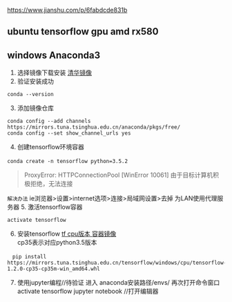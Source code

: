 https://www.jianshu.com/p/6fabdcde831b


## ubuntu tensorflow gpu amd rx580


## windows Anaconda3
1. 选择镜像下载安装 [清华镜像](https://mirrors.tuna.tsinghua.edu.cn/anaconda/archive/)
2. 验证安装成功
  ~~~ shell
  conda --version
  ~~~

3. 添加镜像仓库
  ~~~shell
  conda config --add channels https://mirrors.tuna.tsinghua.edu.cn/anaconda/pkgs/free/
  conda config --set show_channel_urls yes
  ~~~
4. 创建tensorflow环境容器
  ~~~shell
  conda create -n tensorflow python=3.5.2 　
  ~~~
  > ProxyError: HTTPConnectionPool [WinError 10061] 由于目标计算机积极拒绝，无法连接

  `解决办法` ie浏览器>设置>internet选项>连接>局域网设置>去掉 为LAN使用代理服务器
5. 激活tensorflow容器
  ~~~shell
  activate tensorflow
  ~~~
6. 安装tensorflow  [tf cpu版本 容器镜像](https://mirrors.tuna.tsinghua.edu.cn/tensorflow/windows/cpu/)  
cp35表示对应python3.5版本
  ~~~shell
  　pip install https://mirrors.tuna.tsinghua.edu.cn/tensorflow/windows/cpu/tensorflow-1.2.0-cp35-cp35m-win_amd64.whl
  ~~~
7. 使用jupyter编程//待验证
  进入 anaconda安装路径/envs/ 再次打开命令窗口
  activate tensorflow
  jupyter notebook //打开编辑器
